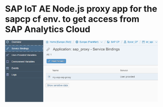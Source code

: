 # SAP IoT AE Node.js proxy app for the sapcp cf env. to get access from SAP Analytics Cloud



![Alt text](pics/udv_1.PNG?raw=true "SAP CP Cloud Fiundry service binding ")
